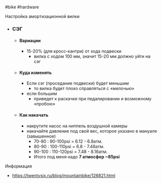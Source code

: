 #bike #hardware 

Настройка амортизационной вилки
- ### СЭГ
	- #### Вариации
		- 15-20% (для кросс-кантри) от хода подвески
			- вилка с ходом 100 мм, значит 15-20 мм должно уйти на сэг
	- #### Куда изменять
		- Если сэг (проседание подвески) будет меньшим
			- то вилка будет плохо справляться с «мелочью»
		- если большим
			- приведет к раскачке при педалировании и возможному «пробою»
	- #### Как накачать
		- накрутите насос на ниппель воздушной камеры
		- накачайте давление под свой вес, которое указано в мануале (завышенное)
			- 70-80 : 90-100psi = 6.12 - 6.8атм.
			- 80-90 : 100-110psi = 6.8 - 7.48атм.
			- 90-100 : 110-120psi = 7.48 - 8.16атм.
			- Итого под меня надо **7 атмосфер ~85psi**

Информация
- https://twentysix.ru/blog/mountainbike/126821.html
